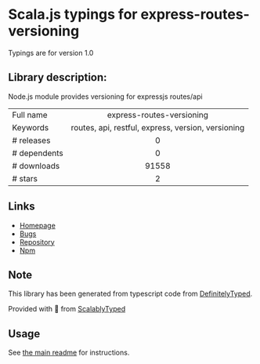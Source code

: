 
# Scala.js typings for express-routes-versioning

Typings are for version 1.0

## Library description:
Node.js module provides versioning for expressjs routes/api

|                    |                 |
| ------------------ | :-------------: |
| Full name          | express-routes-versioning |
| Keywords           | routes, api, restful, express, version, versioning |
| # releases         | 0 |
| # dependents       | 0 |
| # downloads        | 91558 |
| # stars            | 2 |

## Links
- [Homepage](https://github.com/Prasanna-sr/express-routes-versioning)
- [Bugs](https://github.com/Prasanna-sr/express-routes-versioning/issues)
- [Repository](https://github.com/Prasanna-sr/express-routes-versioning)
- [Npm](https://www.npmjs.com/package/express-routes-versioning)
    


## Note
This library has been generated from typescript code from [DefinitelyTyped](https://definitelytyped.org).

Provided with :purple_heart: from [ScalablyTyped](https://github.com/oyvindberg/ScalablyTyped)

## Usage
See [the main readme](../../readme.md) for instructions.



